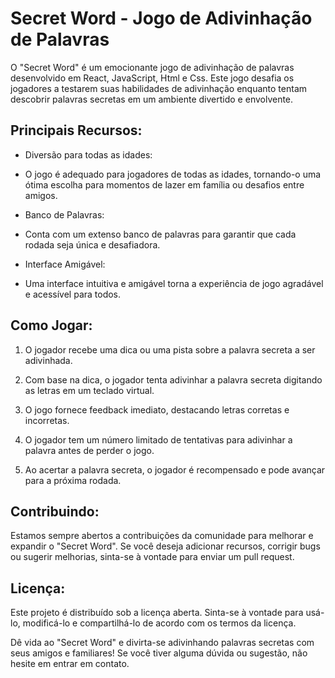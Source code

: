 # Secret Word - Jogo de Adivinhação de Palavras

O "Secret Word" é um emocionante jogo de adivinhação de palavras desenvolvido em React, JavaScript, Html e Css. Este jogo desafia os jogadores a testarem suas habilidades de adivinhação enquanto tentam descobrir palavras secretas em um ambiente divertido e envolvente.

## Principais Recursos:

- Diversão para todas as idades:
- O jogo é adequado para jogadores de todas as idades, tornando-o uma ótima escolha para momentos de lazer em família ou desafios entre amigos.

- Banco de Palavras:
- Conta com um extenso banco de palavras para garantir que cada rodada seja única e desafiadora.

- Interface Amigável:
- Uma interface intuitiva e amigável torna a experiência de jogo agradável e acessível para todos.

## Como Jogar:

1. O jogador recebe uma dica ou uma pista sobre a palavra secreta a ser adivinhada.

2. Com base na dica, o jogador tenta adivinhar a palavra secreta digitando as letras em um teclado virtual.

3. O jogo fornece feedback imediato, destacando letras corretas e incorretas.

4. O jogador tem um número limitado de tentativas para adivinhar a palavra antes de perder o jogo.

5. Ao acertar a palavra secreta, o jogador é recompensado e pode avançar para a próxima rodada.

## Contribuindo:

Estamos sempre abertos a contribuições da comunidade para melhorar e expandir o "Secret Word". Se você deseja adicionar recursos, corrigir bugs ou sugerir melhorias, sinta-se à vontade para enviar um pull request.

## Licença:

Este projeto é distribuído sob a licença aberta. Sinta-se à vontade para usá-lo, modificá-lo e compartilhá-lo de acordo com os termos da licença.

Dê vida ao "Secret Word" e divirta-se adivinhando palavras secretas com seus amigos e familiares! Se você tiver alguma dúvida ou sugestão, não hesite em entrar em contato.

